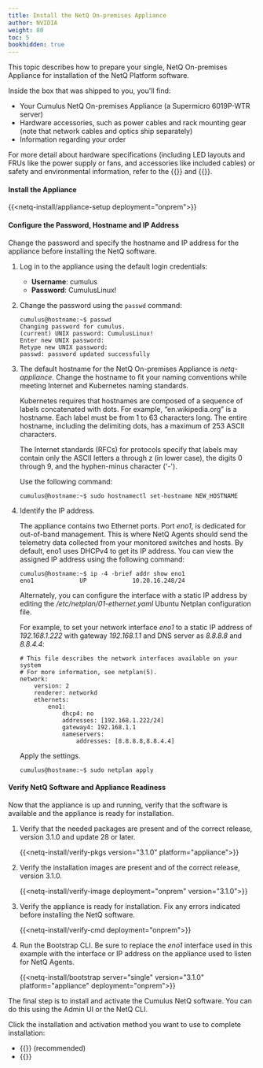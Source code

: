 ```yaml
---
title: Install the NetQ On-premises Appliance
author: NVIDIA
weight: 80
toc: 5
bookhidden: true
---
```

This topic describes how to prepare your single, NetQ On-premises Appliance for installation of the NetQ Platform software.

Inside the box that was shipped to you, you'll find:

- Your Cumulus NetQ On-premises Appliance (a Supermicro 6019P-WTR server)
- Hardware accessories, such as power cables and rack mounting gear (note that network cables and optics ship separately)
- Information regarding your order

For more detail about hardware specifications (including LED layouts and FRUs like the power supply or fans, and accessories like included cables) or safety and environmental information, refer to the {{<exlink url="https://www.supermicro.com/manuals/superserver/1U/MNL-1943.pdf" text="user manual">}} and {{<exlink url="https://www.supermicro.com/QuickRefs/superserver/1U/QRG-1943.pdf" text="quick reference guide">}}.

#### Install the Appliance

{{<netq-install/appliance-setup deployment="onprem">}}

#### Configure the Password, Hostname and IP Address

Change the password and specify the hostname and IP address for the appliance before installing the NetQ software.

1. Log in to the appliance using the default login credentials:

    - **Username**: cumulus
    - **Password**: CumulusLinux!

2. Change the password using the `passwd` command:

    ```
    cumulus@hostname:~$ passwd
    Changing password for cumulus.
    (current) UNIX password: CumulusLinux!
    Enter new UNIX password:
    Retype new UNIX password:
    passwd: password updated successfully
    ```

3. The default hostname for the NetQ On-premises Appliance is *netq-appliance*. Change the hostname to fit your naming conventions while meeting Internet and Kubernetes naming standards.

    Kubernetes requires that hostnames are composed of a sequence of labels concatenated with dots. For example, “en.wikipedia.org” is a hostname. Each label must be from 1 to 63 characters long. The entire hostname, including the delimiting dots, has a maximum of 253 ASCII characters.

    The Internet standards (RFCs) for protocols specify that labels may contain only the ASCII letters a through z (in lower case), the digits 0 through 9, and the hyphen-minus character ('-').

    Use the following command:

    ```
    cumulus@hostname:~$ sudo hostnamectl set-hostname NEW_HOSTNAME
    ```

4. Identify the IP address.

    The appliance contains two Ethernet ports. Port *eno1*, is dedicated for out-of-band management. This is where NetQ Agents should send the telemetry data collected from your monitored switches and hosts. By default, eno1 uses DHCPv4 to get its IP address. You can view the assigned IP address using the following command:

    ```
    cumulus@hostname:~$ ip -4 -brief addr show eno1
    eno1             UP             10.20.16.248/24
    ```

    Alternately, you can configure the interface with a static IP address by editing the */etc/netplan/01-ethernet.yaml* Ubuntu Netplan configuration file.

    For example, to set your network interface *eno1* to a static IP address of *192.168.1.222* with gateway *192.168.1.1* and DNS server as *8.8.8.8* and *8.8.4.4*:

    ```
    # This file describes the network interfaces available on your system
    # For more information, see netplan(5).
    network:
        version: 2
        renderer: networkd
        ethernets:
            eno1:
                dhcp4: no
                addresses: [192.168.1.222/24]
                gateway4: 192.168.1.1
                nameservers:
                    addresses: [8.8.8.8,8.8.4.4]
    ```

    Apply the settings.

    ```
    cumulus@hostname:~$ sudo netplan apply
    ```

#### Verify NetQ Software and Appliance Readiness

Now that the appliance is up and running, verify that the software is available and the appliance is ready for installation.

1. Verify that the needed packages are present and of the correct release, version 3.1.0 and update 28 or later.

    {{<netq-install/verify-pkgs version="3.1.0" platform="appliance">}}

2. Verify the installation images are present and of the correct release, version 3.1.0.

    {{<netq-install/verify-image deployment="onprem" version="3.1.0">}}

3. Verify the appliance is ready for installation. Fix any errors indicated before installing the NetQ software.

    {{<netq-install/verify-cmd deployment="onprem">}}

4. Run the Bootstrap CLI. Be sure to replace the *eno1* interface used in this example with the interface or IP address on the appliance used to listen for NetQ Agents.

    {{<netq-install/bootstrap server="single" version="3.1.0" platform="appliance" deployment="onprem">}}

The final step is to install and activate the Cumulus NetQ software.  You can do this using the Admin UI or the NetQ CLI.

Click the installation and activation method you want to use to complete installation:

- {{<link title="Install NetQ Using the Admin UI" text="Use the Admin UI">}} (recommended)
- {{<link title="Install NetQ Using the CLI" text="Use the CLI">}}